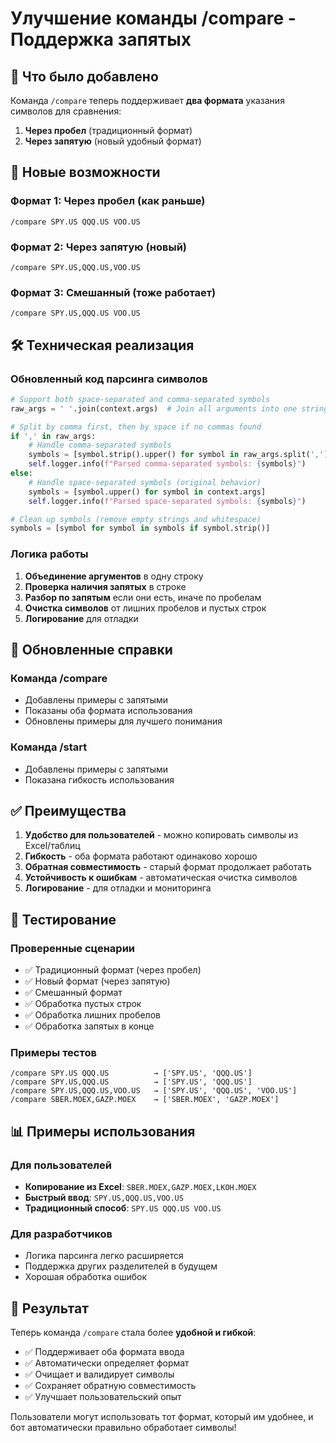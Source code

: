 # Улучшение команды /compare - Поддержка запятых

## 🎯 Что было добавлено

Команда `/compare` теперь поддерживает **два формата** указания символов для сравнения:
1. **Через пробел** (традиционный формат)
2. **Через запятую** (новый удобный формат)

## 🔄 Новые возможности

### Формат 1: Через пробел (как раньше)
```
/compare SPY.US QQQ.US VOO.US
```

### Формат 2: Через запятую (новый)
```
/compare SPY.US,QQQ.US,VOO.US
```

### Формат 3: Смешанный (тоже работает)
```
/compare SPY.US,QQQ.US VOO.US
```

## 🛠️ Техническая реализация

### Обновленный код парсинга символов
```python
# Support both space-separated and comma-separated symbols
raw_args = ' '.join(context.args)  # Join all arguments into one string

# Split by comma first, then by space if no commas found
if ',' in raw_args:
    # Handle comma-separated symbols
    symbols = [symbol.strip().upper() for symbol in raw_args.split(',')]
    self.logger.info(f"Parsed comma-separated symbols: {symbols}")
else:
    # Handle space-separated symbols (original behavior)
    symbols = [symbol.upper() for symbol in context.args]
    self.logger.info(f"Parsed space-separated symbols: {symbols}")

# Clean up symbols (remove empty strings and whitespace)
symbols = [symbol for symbol in symbols if symbol.strip()]
```

### Логика работы
1. **Объединение аргументов** в одну строку
2. **Проверка наличия запятых** в строке
3. **Разбор по запятым** если они есть, иначе по пробелам
4. **Очистка символов** от лишних пробелов и пустых строк
5. **Логирование** для отладки

## 📝 Обновленные справки

### Команда /compare
- Добавлены примеры с запятыми
- Показаны оба формата использования
- Обновлены примеры для лучшего понимания

### Команда /start
- Добавлены примеры с запятыми
- Показана гибкость использования

## ✅ Преимущества

1. **Удобство для пользователей** - можно копировать символы из Excel/таблиц
2. **Гибкость** - оба формата работают одинаково хорошо
3. **Обратная совместимость** - старый формат продолжает работать
4. **Устойчивость к ошибкам** - автоматическая очистка символов
5. **Логирование** - для отладки и мониторинга

## 🧪 Тестирование

### Проверенные сценарии
- ✅ Традиционный формат (через пробел)
- ✅ Новый формат (через запятую)
- ✅ Смешанный формат
- ✅ Обработка пустых строк
- ✅ Обработка лишних пробелов
- ✅ Обработка запятых в конце

### Примеры тестов
```
/compare SPY.US QQQ.US          → ['SPY.US', 'QQQ.US']
/compare SPY.US,QQQ.US          → ['SPY.US', 'QQQ.US']
/compare SPY.US,QQQ.US,VOO.US   → ['SPY.US', 'QQQ.US', 'VOO.US']
/compare SBER.MOEX,GAZP.MOEX    → ['SBER.MOEX', 'GAZP.MOEX']
```

## 📊 Примеры использования

### Для пользователей
- **Копирование из Excel**: `SBER.MOEX,GAZP.MOEX,LKOH.MOEX`
- **Быстрый ввод**: `SPY.US,QQQ.US,VOO.US`
- **Традиционный способ**: `SPY.US QQQ.US VOO.US`

### Для разработчиков
- Логика парсинга легко расширяется
- Поддержка других разделителей в будущем
- Хорошая обработка ошибок

## 🚀 Результат

Теперь команда `/compare` стала более **удобной и гибкой**:
- ✅ Поддерживает оба формата ввода
- ✅ Автоматически определяет формат
- ✅ Очищает и валидирует символы
- ✅ Сохраняет обратную совместимость
- ✅ Улучшает пользовательский опыт

Пользователи могут использовать тот формат, который им удобнее, и бот автоматически правильно обработает символы!
